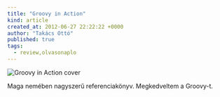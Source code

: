 ```yaml
---
title: "Groovy in Action"
kind: article
created_at: 2012-06-27 22:22:22 +0000
author: "Takács Ottó"
published: true
tags: 
  - review,olvasonaplo
---
```

![Groovy in Action cover](http://moly.hu/system/covers/normal/covers_179317.jpg?1336024618)

Maga nemében nagyszerű referenciakönyv. Megkedveltem a Groovy-t.

<div class='old-comments'></div>